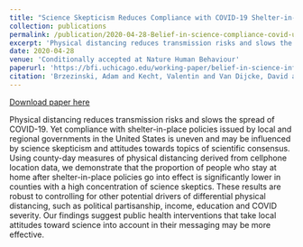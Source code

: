 ```yaml
---
title: "Science Skepticism Reduces Compliance with COVID-19 Shelter-in-Place Policies"
collection: publications
permalink: /publication/2020-04-28-Belief-in-science-compliance-covid-us
excerpt: 'Physical distancing reduces transmission risks and slows the spread of COVID-19. Yet compliance with shelter-in-place policies issued by local and regional governments in the United States is uneven and may be influenced by science skepticism and attitudes towards topics of scientific consensus. Using county-day measures of physical distancing derived from cellphone location data, we demonstrate that the proportion of people who stay at home after shelter-in-place policies go into effect is significantly lower in counties with a high concentration of science skeptics. These results are robust to controlling for other potential drivers of differential physical distancing, such as political partisanship, income, education and COVID severity. Our findings suggest public health interventions that take local attitudes toward science into account in their messaging may be more effective.'
date: 2020-04-28
venue: 'Conditionally accepted at Nature Human Behaviour'
paperurl: 'https://bfi.uchicago.edu/working-paper/belief-in-science-influences-physical-distancing-in-response-to-covid-19-lockdown-policies/'
citation: 'Brzezinski, Adam and Kecht, Valentin and Van Dijcke, David and Wright, Austin L., (2020). Belief in Science Influences Physical Distancing in Response to COVID-19 Lockdown Policies. University of Chicago, Becker Friedman Institute for Economics Working Paper No. 2020-56. '
---
```


<a href='https://bfi.uchicago.edu/working-paper/belief-in-science-influences-physical-distancing-in-response-to-covid-19-lockdown-policies/'>Download paper here</a>

Physical distancing reduces transmission risks and slows the spread of COVID-19. Yet compliance with shelter-in-place policies issued by local and regional governments in the United States is uneven and may be influenced by science skepticism and attitudes towards topics of scientific consensus. Using county-day measures of physical distancing derived from cellphone location data, we demonstrate that the proportion of people who stay at home after shelter-in-place policies go into effect is significantly lower in counties with a high concentration of science skeptics. These results are robust to controlling for other potential drivers of differential physical distancing, such as political partisanship, income, education and COVID severity. Our findings suggest public health interventions that take local attitudes toward science into account in their messaging may be more effective.
